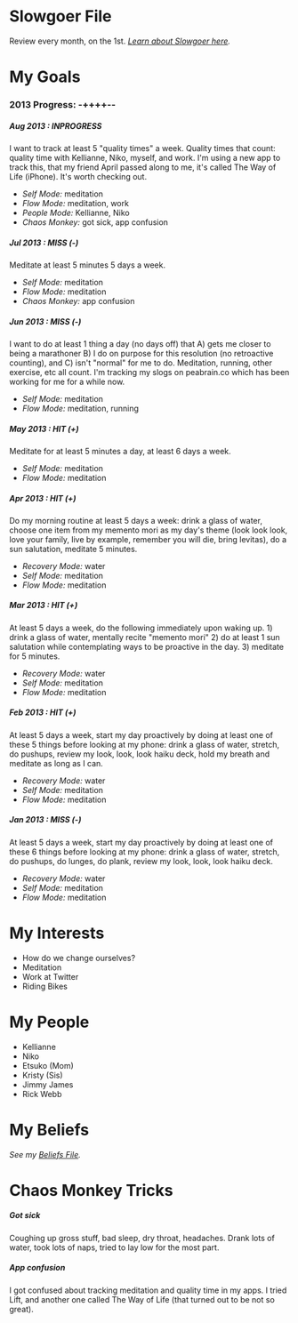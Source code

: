 # Slowgoer File
Review every month, on the 1st. *[Learn about Slowgoer here](https://medium.com/@buster).*

# My Goals

### 2013 Progress: -++++--

##### Aug 2013 : INPROGRESS
I want to track at least 5 "quality times" a week. Quality times that count: quality time with Kellianne, Niko, myself, and work. I'm using a new app to track this, that my friend April passed along to me, it's called The Way of Life (iPhone). It's worth checking out.
* *Self Mode:* meditation
* *Flow Mode:* meditation, work
* *People Mode:* Kellianne, Niko
* *Chaos Monkey:* got sick, app confusion

##### Jul 2013 : MISS (-)
Meditate at least 5 minutes 5 days a week.
* *Self Mode:* meditation
* *Flow Mode:* meditation
* *Chaos Monkey:* app confusion

##### Jun 2013 : MISS (-)
I want to do at least 1 thing a day (no days off) that A) gets me closer to being a marathoner B) I do on purpose for this resolution (no retroactive counting), and C) isn't "normal" for me to do. Meditation, running, other exercise, etc all count. I'm tracking my slogs on peabrain.co which has been working for me for a while now.
* *Self Mode:* meditation
* *Flow Mode:* meditation, running

##### May 2013 : HIT (+)
Meditate for at least 5 minutes a day, at least 6 days a week.
* *Self Mode:* meditation
* *Flow Mode:* meditation

##### Apr 2013 : HIT (+)
Do my morning routine at least 5 days a week: drink a glass of water, choose one item from my memento mori as my day's theme (look look look, love your family, live by example, remember you will die, bring levitas), do a sun salutation, meditate 5 minutes.
* *Recovery Mode:* water
* *Self Mode:* meditation
* *Flow Mode:* meditation

##### Mar 2013 : HIT (+)
At least 5 days a week, do the following immediately upon waking up. 1) drink a glass of water, mentally recite "memento mori" 2) do at least 1 sun salutation while contemplating ways to be proactive in the day. 3) meditate for 5 minutes.
* *Recovery Mode:* water
* *Self Mode:* meditation
* *Flow Mode:* meditation

##### Feb 2013 : HIT (+)
At least 5 days a week, start my day proactively by doing at least one of these 5 things before looking at my phone: drink a glass of water, stretch, do pushups, review my look, look, look haiku deck, hold my breath and meditate as long as I can.
* *Recovery Mode:* water
* *Self Mode:* meditation
* *Flow Mode:* meditation

##### Jan 2013 : MISS (-)
At least 5 days a week, start my day proactively by doing at least one of these 6 things before looking at my phone: drink a glass of water, stretch, do pushups, do lunges, do plank, review my look, look, look haiku deck.
* *Recovery Mode:* water
* *Self Mode:* meditation
* *Flow Mode:* meditation

# My Interests
* How do we change ourselves?
* Meditation
* Work at Twitter
* Riding Bikes

# My People
* Kellianne
* Niko
* Etsuko (Mom)
* Kristy (Sis)
* Jimmy James
* Rick Webb

# My Beliefs
*See my [Beliefs File](Beliefs.md).*

# Chaos Monkey Tricks

##### Got sick
Coughing up gross stuff, bad sleep, dry throat, headaches. Drank lots of water, took lots of naps, tried to lay low for the most part.

##### App confusion
I got confused about tracking meditation and quality time in my apps. I tried Lift, and another one called The Way of Life (that turned out to be not so great).
